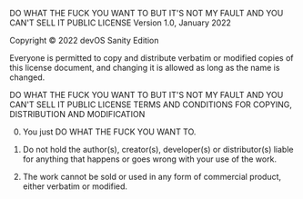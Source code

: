 DO WHAT THE FUCK YOU WANT TO BUT IT'S NOT MY FAULT AND YOU CAN'T SELL IT PUBLIC LICENSE
Version 1.0, January 2022

Copyright © 2022 devOS Sanity Edition

Everyone is permitted to copy and distribute verbatim or modified copies of this license document, and changing it is allowed as long as the name is changed.

DO WHAT THE FUCK YOU WANT TO BUT IT'S NOT MY FAULT AND YOU CAN'T SELL IT PUBLIC LICENSE TERMS AND CONDITIONS FOR COPYING, DISTRIBUTION AND MODIFICATION

0. You just DO WHAT THE FUCK YOU WANT TO.

1. Do not hold the author(s), creator(s), developer(s) or distributor(s) liable for anything that happens or goes wrong with your use of the work.

2. The work cannot be sold or used in any form of commercial product, either verbatim or modified.
